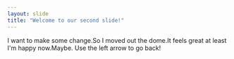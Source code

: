 ```yaml
---
layout: slide
title: "Welcome to our second slide!"
---
```

I want to make some change.So I moved out the dome.It feels great at least I'm happy now.Maybe.
Use the left arrow to go back!

